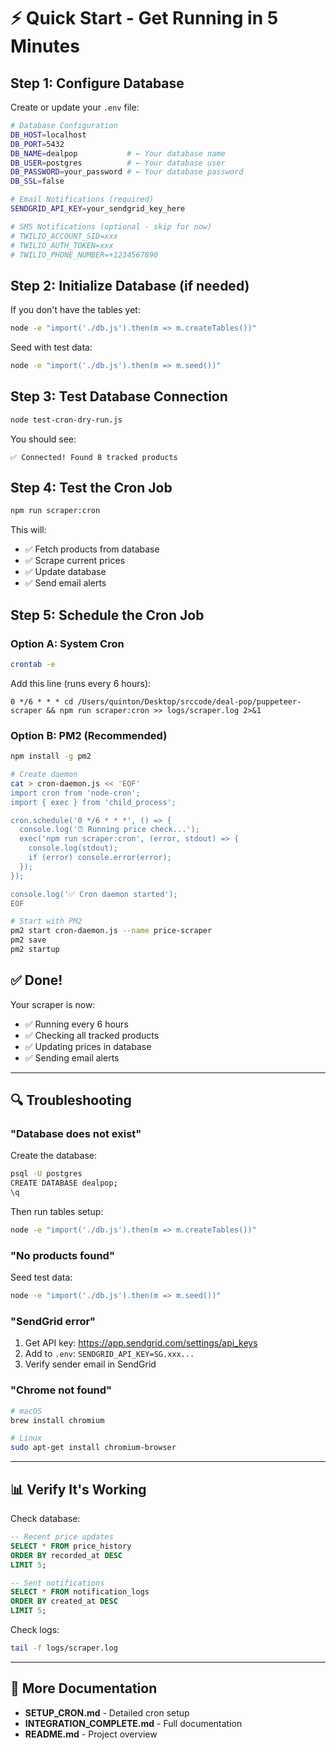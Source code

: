 # ⚡ Quick Start - Get Running in 5 Minutes

## Step 1: Configure Database

Create or update your `.env` file:

```bash
# Database Configuration
DB_HOST=localhost
DB_PORT=5432
DB_NAME=dealpop           # ← Your database name
DB_USER=postgres          # ← Your database user
DB_PASSWORD=your_password # ← Your database password
DB_SSL=false

# Email Notifications (required)
SENDGRID_API_KEY=your_sendgrid_key_here

# SMS Notifications (optional - skip for now)
# TWILIO_ACCOUNT_SID=xxx
# TWILIO_AUTH_TOKEN=xxx
# TWILIO_PHONE_NUMBER=+1234567890
```

## Step 2: Initialize Database (if needed)

If you don't have the tables yet:

```bash
node -e "import('./db.js').then(m => m.createTables())"
```

Seed with test data:

```bash
node -e "import('./db.js').then(m => m.seed())"
```

## Step 3: Test Database Connection

```bash
node test-cron-dry-run.js
```

You should see:
```
✅ Connected! Found 8 tracked products
```

## Step 4: Test the Cron Job

```bash
npm run scraper:cron
```

This will:
- ✅ Fetch products from database
- ✅ Scrape current prices
- ✅ Update database
- ✅ Send email alerts

## Step 5: Schedule the Cron Job

### Option A: System Cron

```bash
crontab -e
```

Add this line (runs every 6 hours):
```
0 */6 * * * cd /Users/quinton/Desktop/srccode/deal-pop/puppeteer-scraper && npm run scraper:cron >> logs/scraper.log 2>&1
```

### Option B: PM2 (Recommended)

```bash
npm install -g pm2

# Create daemon
cat > cron-daemon.js << 'EOF'
import cron from 'node-cron';
import { exec } from 'child_process';

cron.schedule('0 */6 * * *', () => {
  console.log('⏰ Running price check...');
  exec('npm run scraper:cron', (error, stdout) => {
    console.log(stdout);
    if (error) console.error(error);
  });
});

console.log('✅ Cron daemon started');
EOF

# Start with PM2
pm2 start cron-daemon.js --name price-scraper
pm2 save
pm2 startup
```

## ✅ Done!

Your scraper is now:
- ✅ Running every 6 hours
- ✅ Checking all tracked products
- ✅ Updating prices in database
- ✅ Sending email alerts

---

## 🔍 Troubleshooting

### "Database does not exist"

Create the database:
```bash
psql -U postgres
CREATE DATABASE dealpop;
\q
```

Then run tables setup:
```bash
node -e "import('./db.js').then(m => m.createTables())"
```

### "No products found"

Seed test data:
```bash
node -e "import('./db.js').then(m => m.seed())"
```

### "SendGrid error"

1. Get API key: https://app.sendgrid.com/settings/api_keys
2. Add to `.env`: `SENDGRID_API_KEY=SG.xxx...`
3. Verify sender email in SendGrid

### "Chrome not found"

```bash
# macOS
brew install chromium

# Linux
sudo apt-get install chromium-browser
```

---

## 📊 Verify It's Working

Check database:
```sql
-- Recent price updates
SELECT * FROM price_history 
ORDER BY recorded_at DESC 
LIMIT 5;

-- Sent notifications
SELECT * FROM notification_logs 
ORDER BY created_at DESC 
LIMIT 5;
```

Check logs:
```bash
tail -f logs/scraper.log
```

---

## 📖 More Documentation

- **SETUP_CRON.md** - Detailed cron setup
- **INTEGRATION_COMPLETE.md** - Full documentation
- **README.md** - Project overview

